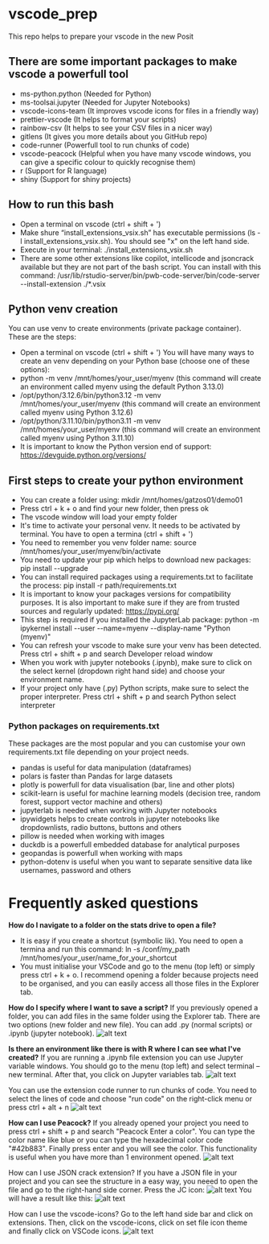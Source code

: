 # **vscode_prep**
This repo helps to prepare your vscode in the new Posit

## There are some important packages to make vscode a powerfull tool
- ms-python.python (Needed for Python)
- ms-toolsai.jupyter (Needed for Jupyter Notebooks)
- vscode-icons-team (It improves vscode icons for files in a friendly way)
- prettier-vscode (It helps to format your scripts)
- rainbow-csv (It helps to see your CSV files in a nicer way)
- gitlens (It gives you more details about you GitHub repo)
- code-runner (Powerfull tool to run chunks of code)
- vscode-peacock (Helpful when you have many vscode windows, you can give a specific colour to quickly recognise them)
- r (Support for R language)
- shiny (Support for shiny projects)

## How to run this bash
- Open a terminal on vscode (ctrl + shift + ')
- Make shure “install_extensions_vsix.sh” has executable permissions (ls -l install_extensions_vsix.sh). You should see "x" on the left hand side.
- Execute in your terminal: ./install_extensions_vsix.sh
- There are some other extensions like copilot, intellicode and jsoncrack available but they are not part of the bash script. You can install with this command: /usr/lib/rstudio-server/bin/pwb-code-server/bin/code-server --install-extension ./*.vsix

## Python venv creation
You can use venv to create environments (private package container). These are the steps:
- Open a terminal on vscode (ctrl + shift + ')
You will have many ways to create an venv depending on your Python base (choose one of these options):
- python -m venv /mnt/homes/your_user/myenv (this command will create an environment called myenv using the default Python 3.13.0)
- /opt/python/3.12.6/bin/python3.12 -m venv /mnt/homes/your_user/myenv (this command will create an environment called myenv using Python 3.12.6)
- /opt/python/3.11.10/bin/python3.11 -m venv /mnt/homes/your_user/myenv (this command will create an environment called myenv using Python 3.11.10)
- It is important to know the Python version end of support: https://devguide.python.org/versions/

## First steps to create your python environment
- You can create a folder using: mkdir /mnt/homes/gatzos01/demo01
- Press ctrl + k + o and find your new folder, then press ok
- The vscode window will load your empty folder
- It's time to activate your personal venv. It needs to be activated by terminal. You have to open a termina (ctrl + shift + ')
- You need to remember you venv folder name: source /mnt/homes/your_user/myenv/bin/activate
- You need to update your pip which helps to download new packages: pip install --upgrade
- You can install required packages using a requirements.txt to facilitate the process: pip install -r path/requirements.txt
- It is important to know your packages versions for compatibility purposes. It is also important to make sure if they are from trusted sources and regularly updated: https://pypi.org/
- This step is required if you installed the JupyterLab package: python -m ipykernel install --user --name=myenv --display-name "Python (myenv)"
- You can refresh your vscode to make sure your venv has been detected. Press ctrl + shift + p and search Developer reload window
- When you work with jupyter notebooks (.ipynb), make sure to click on the select kernel (dropdown right hand side) and choose your environment name.
- If your project only have (.py) Python scripts, make sure to select the proper interpreter. Press ctrl + shift + p and search Python select interpreter

### Python packages on requirements.txt
These packages are the most popular and you can customise your own requirements.txt file depending on your project needs.
- pandas is useful for data manipulation (dataframes)
- polars is faster than Pandas for large datasets
- plotly is powerfull for data visualisation (bar, line and other plots)
- scikit-learn is useful for machine learning models (decision tree, random forest, support vector machine and others)
- jupyterlab is needed when working with Jupyter notebooks
- ipywidgets helps to create controls in jupyter notebooks like dropdownlists, radio buttons, buttons and others
- pillow is needed when working with images
- duckdb is a powerfull embedded database for analytical purposes
- geopandas is powerfull when working with maps
- python-dotenv is useful when you want to separate sensitive data like usernames, password and others

# Frequently asked questions
**How do I navigate to a folder on the stats drive to open a file?**
- It is easy if you create a shortcut (symbolic lik). You need to open a termina and run this command: ln -s /conf/my_path /mnt/homes/your_user/name_for_your_shortcut
- You must initialise your VSCode and go to the menu (top left) or simply press ctrl + k + o. I recommend opening a folder because projects need to be organised, and you can easily access all those files in the Explorer tab.

**How do I specify where I want to save a script?**
If you previously opened a folder, you can add files in the same folder using the Explorer tab. There are two options (new folder and new file). You can add .py (normal scripts) or .ipynb (jupyter notebook).
![alt text](./img/image.png)

**Is there an environment like there is with R where I can see what I've created?**
If you are running a .ipynb file extension you can use Jupyter variable windows. You should go to the menu (top left) and select terminal – new terminal. After that, you click on Jupyter variables tab.
![alt text](./img/image-1.png)

You can use the extension code runner to run chunks of code. You need to select the lines of code and choose "run code" on the right-click menu or press ctrl + alt + n
![alt text](./img/image-2.png)

**How can I use Peacock?**
If you already opened your project you need to press ctrl + shift + p and search "Peacock Enter a color". You can type the color name like blue or you can type the hexadecimal color code "#42b883". Finally press enter and you will see the color. This functionality is useful when you have more than 1 environment opened.
![alt text](./img/image-3.png)

How can I use JSON crack extension?
If you have a JSON file in your project and you can see the structure in a easy way, you neeed to open the file and go to the right-hand side corner. Press the JC icon:
![alt text](./img/image-4.png)
You will have a result like this:
![alt text](./img/image-5.png)

How can I use the vscode-icons?
Go to the left hand side bar and click on extensions. Then, click on the vscode-icons, click on set file icon theme and finally click on VSCode icons.
![alt text](./img/image-6.png)
